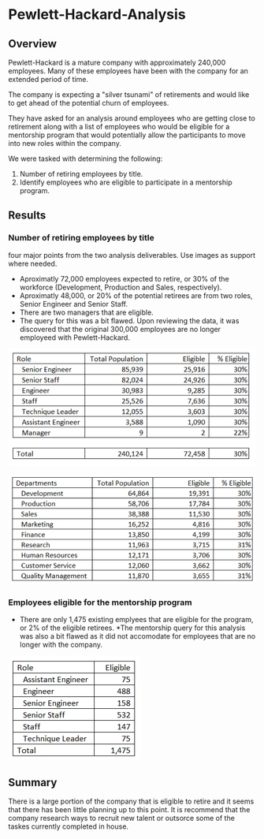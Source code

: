 # Pewlett-Hackard-Analysis
## Overview
Pewlett-Hackard is a mature company with approximately 240,000 employees.  Many of these employees have been with the company for an extended period of time.  

The company is expecting a "silver tsunami" of retirements and would like to get ahead of the potential churn of employees.  

They have asked for an analysis around employees who are getting close to retirement along with a list of employees who would be eligible for a mentorship program that would potentially allow the participants to move into new roles within the company. 

We were tasked with determining the following:
1. Number of retiring employees by title.
2. Identify employees who are eligible to participate in a mentorship program.

## Results
### Number of retiring employees by title
four major points from the two analysis deliverables. Use images as support where needed.
* Aproximatly 72,000 employees expected to retire, or 30% of the workforce (Development, Production and Sales, respectively).
* Aproximatly 48,000, or 20% of the potential retirees are from two roles, Senior Engineer and Senior Staff.
* There are two managers that are eligible.
* The query for this was a bit flawed.  Upon reviewing the data, it was discovered that the original 300,000 employees are no longer employeed with Pewlett-Hackard.

![]( Resources/eligible_to_retire.PNG)

![]( Resources/departments.PNG)

### Employees eligible for the mentorship program
* There are only 1,475 existing emplyees that are eligible for the program, or 2% of the eligible retirees.
*The mentorship query for this analysis was also a bit flawed as it did not accomodate for employees that are no longer with the company.

![]( Resources/eligible.PNG)
## Summary
There is a large portion of the company that is eligible to retire and it seems that there has been little planning up to this point.  It is recommend that the company research ways to recruit new talent or outsorce some of the taskes currently completed in house.
